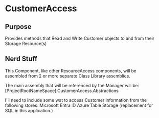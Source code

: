 # CustomerAccess

## Purpose
Provides methods that Read and Write Customer objects to and from their Storage Resource(s)


## Nerd Stuff
This Component, like other ResourceAccess components, will be assembled from 2 or more separate Class Library assemblies.  

The main assembly that will be referenced by the Manager will be:
[ProjectRootNameSpace].CustomerAccess.Abstractions

I'll need to include some wat to access Customer information from the following stores:
Microsoft Entra ID
Azure Table Storage (replacement for SQL in this application.)
